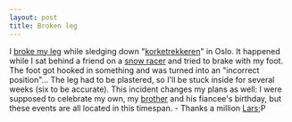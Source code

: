 ```yaml
---
layout: post
title: Broken leg
---
```


I [broke my leg](http://home.flodhest.net/gallery/2006-11.feb%20oslo/)
while sledging down "[korketrekkeren](http://www.oslosurf.com/innhold/00000165.shtml)"
in Oslo. It happened while I sat behind a friend on a
[snow racer](http://images.google.no/images?q=snow%20racer&amp;hl=no&amp;sa=N&amp;tab=wi)
and tried to brake with my foot. The foot got hooked in something and was
turned into an "incorrect position"... The leg had to be plastered, so
I'll be stuck inside for several weeks (six to be accurate). This incident
changes my plans as well: I were supposed to celebrate my own, my
[brother](http://thishomepage.does.it) and his fiancee's birthday, but these
events are all located in this timespan. - Thanks a million
[Lars](http://home.flodhest.net/gallery/bekjente/lars_synger.jpg?embed=true);P

